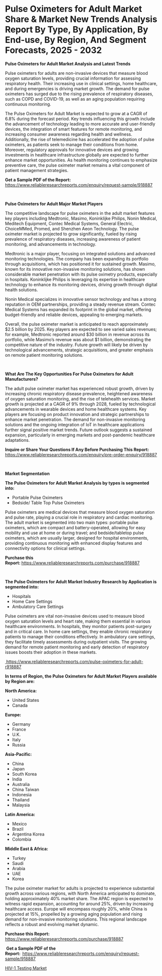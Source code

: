 <p><h1>Pulse Oximeters for Adult Market Share & Market New Trends Analysis Report By Type, By Application, By End-use, By Region, And Segment Forecasts, 2025 - 2032</h1></p><p><strong>Pulse Oximeters for Adult Market Analysis and Latest Trends</strong></p>
<p><p>Pulse oximeters for adults are non-invasive devices that measure blood oxygen saturation levels, providing crucial information for assessing respiratory health. Their increasing use in clinical settings, home healthcare, and during emergencies is driving market growth. The demand for pulse oximeters has surged due to the rising prevalence of respiratory diseases, such as COPD and COVID-19, as well as an aging population requiring continuous monitoring.</p><p>The Pulse Oximeters for Adult Market is expected to grow at a CAGR of 6.8% during the forecast period. Key trends influencing this growth include the advancement of technology leading to more accurate and user-friendly devices, the integration of smart features for remote monitoring, and increasing consumer awareness regarding health and wellness. Additionally, the rise of telemedicine has accelerated the adoption of pulse oximeters, as patients seek to manage their conditions from home. Moreover, regulatory approvals for innovative devices and growing investments in healthcare infrastructure globally are expected to further enhance market opportunities. As health monitoring continues to emphasize preventive care, the pulse oximeter market remains a vital component of patient management strategies.</p></p>
<p><strong>Get a Sample PDF of the Report:&nbsp;</strong> <a href="https://www.reliableresearchreports.com/enquiry/request-sample/918887?utm_campaign=2200&utm_medium=2&utm_source=Github&utm_content=ia&utm_term=04032025&utm_id=pulse-oximeters-for-adult">https://www.reliableresearchreports.com/enquiry/request-sample/918887</a></p>
<p>&nbsp;</p>
<p><strong>Pulse Oximeters for Adult Major Market Players</strong></p>
<p><p>The competitive landscape for pulse oximeters in the adult market features key players including Medtronic, Masimo, Koninklijke Philips, Nonin Medical, Meditech Equipment, Contec Medical Systems, General Electric, ChoiceMMed, Promed, and Shenzhen Aeon Technology. The pulse oximeter market is projected to grow significantly, fueled by rising prevalence of respiratory diseases, increasing awareness of patient monitoring, and advancements in technology.</p><p>Medtronic is a major player, focusing on integrated solutions and advanced monitoring technologies. The company has been expanding its portfolio through acquisitions, which has positioned it for sustained growth. Masimo, known for its innovative non-invasive monitoring solutions, has shown considerable market penetration with its pulse oximetry products, especially in hospitals. Koninklijke Philips is leveraging its expertise in healthcare technology to enhance its monitoring devices, driving growth through digital health solutions.</p><p>Nonin Medical specializes in innovative sensor technology and has a strong reputation in OEM partnerships, providing a steady revenue stream. Contec Medical Systems has expanded its footprint in the global market, offering budget-friendly and reliable devices, appealing to emerging markets.</p><p>Overall, the pulse oximeter market is anticipated to reach approximately $2.5 billion by 2025. Key players are expected to see varied sales revenues; for example, Medtronic reported around $30 billion in revenue across its portfolio, while Masimo’s revenue was about $1 billion, demonstrating the competitive nature of the industry. Future growth will likely be driven by technological advancements, strategic acquisitions, and greater emphasis on remote patient monitoring solutions.</p></p>
<p>&nbsp;</p>
<p><strong>What Are The Key Opportunities For Pulse Oximeters for Adult Manufacturers?</strong></p>
<p><p>The adult pulse oximeter market has experienced robust growth, driven by increasing chronic respiratory disease prevalence, heightened awareness of oxygen saturation monitoring, and the rise of telehealth services. Market growth is projected at a CAGR of 9% through 2028, fueled by technological advancements in wearable devices and home healthcare systems. Key players are focusing on product innovation and strategic partnerships to enhance market penetration. The demand for non-invasive monitoring solutions and the ongoing integration of IoT in healthcare applications further signal positive market trends. Future outlook suggests a sustained expansion, particularly in emerging markets and post-pandemic healthcare adaptations.</p></p>
<p><strong>Inquire or Share Your Questions If Any Before Purchasing This Report:</strong> <a href="https://www.reliableresearchreports.com/enquiry/pre-order-enquiry/918887?utm_campaign=2200&utm_medium=2&utm_source=Github&utm_content=ia&utm_term=04032025&utm_id=pulse-oximeters-for-adult">https://www.reliableresearchreports.com/enquiry/pre-order-enquiry/918887</a></p>
<p>&nbsp;</p>
<p><strong>Market Segmentation</strong></p>
<p><strong>The Pulse Oximeters for Adult Market Analysis by types is segmented into:</strong></p>
<p><ul><li>Portable Pulse Oximeters</li><li>Bedside/ Table Top Pulse Oximeters</li></ul></p>
<p><p>Pulse oximeters are medical devices that measure blood oxygen saturation and pulse rate, playing a crucial role in respiratory and cardiac monitoring. The adult market is segmented into two main types: portable pulse oximeters, which are compact and battery-operated, allowing for easy mobility and use at home or during travel; and bedside/tabletop pulse oximeters, which are usually larger, designed for hospital environments, providing continuous monitoring with enhanced display features and connectivity options for clinical settings.</p></p>
<p><strong>Purchase this Report:&nbsp;</strong><a href="https://www.reliableresearchreports.com/purchase/918887?utm_campaign=2200&utm_medium=2&utm_source=Github&utm_content=ia&utm_term=04032025&utm_id=pulse-oximeters-for-adult">https://www.reliableresearchreports.com/purchase/918887</a></p>
<p>&nbsp;</p>
<p><strong>The Pulse Oximeters for Adult Market Industry Research by Application is segmented into:</strong></p>
<p><ul><li>Hospitals</li><li>Home Care Settings</li><li>Ambulatory Care Settings</li></ul></p>
<p><p>Pulse oximeters are vital non-invasive devices used to measure blood oxygen saturation levels and heart rate, making them essential in various healthcare environments. In hospitals, they monitor patients post-surgery and in critical care. In home care settings, they enable chronic respiratory patients to manage their conditions effectively. In ambulatory care settings, they facilitate timely assessments during outpatient visits. The growing demand for remote patient monitoring and early detection of respiratory issues boosts their adoption in these markets.</p></p>
<p><a href="https://www.reliableresearchreports.com/pulse-oximeters-for-adult-r918887?utm_campaign=2200&utm_medium=2&utm_source=Github&utm_content=ia&utm_term=04032025&utm_id=pulse-oximeters-for-adult">&nbsp;https://www.reliableresearchreports.com/pulse-oximeters-for-adult-r918887</a></p>
<p><strong>In terms of Region, the Pulse Oximeters for Adult Market Players available by Region are:</strong></p>
<p>
    <p> <strong> North America: </strong>
        <ul>
            <li>United States</li>
            <li>Canada</li>
        </ul>
        </p> 
    <p> <strong> Europe: </strong>
        <ul>
            <li>Germany</li>
            <li>France</li>
            <li>U.K.</li>
            <li>Italy</li>
            <li>Russia</li>
        </ul>
        </p> 
    <p> <strong> Asia-Pacific: </strong>
        <ul>
            <li>China</li>
            <li>Japan</li>
            <li>South Korea</li>
            <li>India</li>
            <li>Australia</li>
            <li>China Taiwan</li>
            <li>Indonesia</li>
            <li>Thailand</li>
            <li>Malaysia</li>
        </ul>
        </p> 
    <p> <strong> Latin America: </strong>
        <ul>
            <li>Mexico</li>
            <li>Brazil</li>
            <li>Argentina Korea</li>
            <li>Colombia</li>
        </ul>
        </p> 
    <p> <strong> Middle East & Africa: </strong>
        <ul>
            <li>Turkey</li>
            <li>Saudi</li>
            <li>Arabia</li>
            <li>UAE</li>
            <li>Korea</li>
        </ul>
    </p>
    </p>
<p><p>The pulse oximeter market for adults is projected to experience substantial growth across various regions, with North America anticipated to dominate, holding approximately 40% market share. The APAC region is expected to witness rapid expansion, accounting for around 25%, driven by increasing healthcare access. Europe will encompass roughly 20%, while China is projected at 15%, propelled by a growing aging population and rising demand for non-invasive monitoring solutions. This regional landscape reflects a robust and evolving market dynamic.</p></p>
<p><strong>Purchase this Report: </strong><a href="https://www.reliableresearchreports.com/purchase/918887?utm_campaign=2200&utm_medium=2&utm_source=Github&utm_content=ia&utm_term=04032025&utm_id=pulse-oximeters-for-adult">https://www.reliableresearchreports.com/purchase/918887</a></p>
<p>&nbsp;<strong>Get a Sample PDF of the Report:&nbsp;&nbsp;</strong><a href="https://www.reliableresearchreports.com/enquiry/request-sample/918887?utm_campaign=2200&utm_medium=2&utm_source=Github&utm_content=ia&utm_term=04032025&utm_id=pulse-oximeters-for-adult">https://www.reliableresearchreports.com/enquiry/request-sample/918887</a></p>
<p><strong></strong></p>
<p><p><a href="https://github.com/MonroeBullock54/Market-Research-Report-List-1/blob/main/hiv-1-testing-market.md?utm_campaign=2200&utm_medium=2&utm_source=Github&utm_content=ia&utm_term=04032025&utm_id=pulse-oximeters-for-adult">HIV-1 Testing Market</a></p></p>